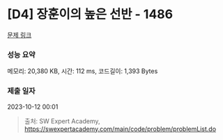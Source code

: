 # [D4] 장훈이의 높은 선반 - 1486 

[문제 링크](https://swexpertacademy.com/main/code/problem/problemDetail.do?contestProbId=AV2b7Yf6ABcBBASw) 

### 성능 요약

메모리: 20,380 KB, 시간: 112 ms, 코드길이: 1,393 Bytes

### 제출 일자

2023-10-12 00:01



> 출처: SW Expert Academy, https://swexpertacademy.com/main/code/problem/problemList.do